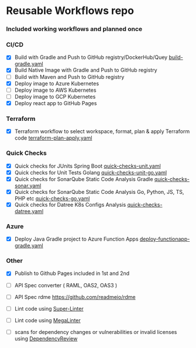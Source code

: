 # Reusable Workflows repo 

### Included working workflows and planned once

### CI/CD

- [x] Build with Gradle and Push to GitHub registry/DockerHub/Quey  [build-gradle.yaml](.github/workflows/build-gradle.yaml)
- [x] Build Native Image with Gradle and Push to GitHub registry 
- [ ] Build with Maven and Push to GitHub registry 
- [x] Deploy image to Azure Kubernetes  
- [ ] Deploy image to AWS Kubernetes
- [ ] Deploy image to GCP Kubernetes
- [x] Deploy react app to GitHub Pages

### Terraform

- [x] Terraform workflow to select workspace, format, plan & apply Terraform code [terraform-plan-apply.yaml](.github/workflows/terraform-plan-apply.yaml)

### Quick Checks 

- [x] Quick checks for JUnits Spring Boot [quick-checks-unit.yaml](.github/workflows/quick-checks-unit.yaml)
- [x] Quick checks for Unit Tests Golang [quick-checks-unit-go.yaml](.github/workflows/quick-checks-unit-go.yaml)
- [x] Quick checks for SonarQube Static Code Analysis Gradle [quick-checks-sonar.yaml](.github/workflows/quick-checks-sonar.yaml)
- [x] Quick checks for SonarQube Static Code Analysis Go, Python, JS, TS, PHP etc [quick-checks-go.yaml](.github/workflows/quick-checks-sonar-go.yaml)
- [x] Quick checks for Datree K8s Configs Analysis [quick-checks-datree.yaml](.github/workflows/quick-checks-datree.yaml)

### Azure 
- [x] Deploy Java Gradle project to Azure Function Apps [deploy-functionapp-gradle.yaml](.github/workflows/deploy-functionapp-gradle.yaml)

### Other

- [x] Publish to Github Pages included in 1st and 2nd
- [ ] API Spec converter ( RAML, OAS2, OAS3 )
- [ ] API Spec rdme <https://github.com/readmeio/rdme>

- [ ] Lint code using [Super-Linter](https://github.com/super-linter/super-linter)
- [ ] Lint code using [MegaLinter](https://github.com/oxsecurity/megalinter)
- [ ] scans for dependency changes or vulnerabilities or invalid licenses using [DependencyReview](https://github.com/actions/dependency-review-action) 

